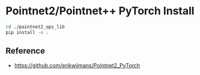 # Pointnet2/Pointnet++ PyTorch Install

```bash
cd ./pointnet2_ops_lib
pip install -e .
```


## Reference
* https://github.com/erikwijmans/Pointnet2_PyTorch
